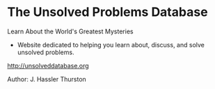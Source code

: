 The Unsolved Problems Database
==============
Learn About the World's Greatest Mysteries

* Website dedicated to helping you learn about, discuss, and solve unsolved problems.

http://unsolveddatabase.org

Author: J. Hassler Thurston

